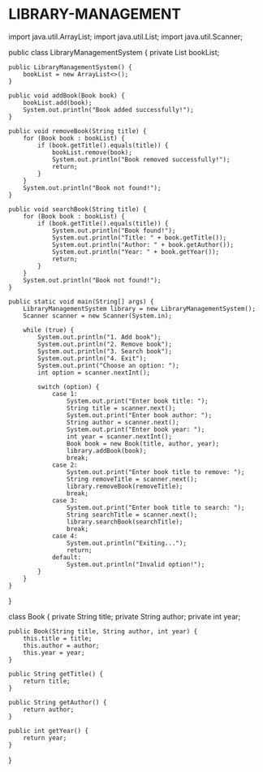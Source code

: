# LIBRARY-MANAGEMENT
import java.util.ArrayList;
import java.util.List;
import java.util.Scanner;

public class LibraryManagementSystem {
    private List<Book> bookList;

    public LibraryManagementSystem() {
        bookList = new ArrayList<>();
    }

    public void addBook(Book book) {
        bookList.add(book);
        System.out.println("Book added successfully!");
    }

    public void removeBook(String title) {
        for (Book book : bookList) {
            if (book.getTitle().equals(title)) {
                bookList.remove(book);
                System.out.println("Book removed successfully!");
                return;
            }
        }
        System.out.println("Book not found!");
    }

    public void searchBook(String title) {
        for (Book book : bookList) {
            if (book.getTitle().equals(title)) {
                System.out.println("Book found!");
                System.out.println("Title: " + book.getTitle());
                System.out.println("Author: " + book.getAuthor());
                System.out.println("Year: " + book.getYear());
                return;
            }
        }
        System.out.println("Book not found!");
    }

    public static void main(String[] args) {
        LibraryManagementSystem library = new LibraryManagementSystem();
        Scanner scanner = new Scanner(System.in);

        while (true) {
            System.out.println("1. Add book");
            System.out.println("2. Remove book");
            System.out.println("3. Search book");
            System.out.println("4. Exit");
            System.out.print("Choose an option: ");
            int option = scanner.nextInt();

            switch (option) {
                case 1:
                    System.out.print("Enter book title: ");
                    String title = scanner.next();
                    System.out.print("Enter book author: ");
                    String author = scanner.next();
                    System.out.print("Enter book year: ");
                    int year = scanner.nextInt();
                    Book book = new Book(title, author, year);
                    library.addBook(book);
                    break;
                case 2:
                    System.out.print("Enter book title to remove: ");
                    String removeTitle = scanner.next();
                    library.removeBook(removeTitle);
                    break;
                case 3:
                    System.out.print("Enter book title to search: ");
                    String searchTitle = scanner.next();
                    library.searchBook(searchTitle);
                    break;
                case 4:
                    System.out.println("Exiting...");
                    return;
                default:
                    System.out.println("Invalid option!");
            }
        }
    }
}

class Book {
    private String title;
    private String author;
    private int year;

    public Book(String title, String author, int year) {
        this.title = title;
        this.author = author;
        this.year = year;
    }

    public String getTitle() {
        return title;
    }

    public String getAuthor() {
        return author;
    }

    public int getYear() {
        return year;
    }
}
